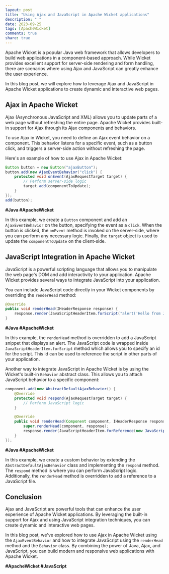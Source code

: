 ```yaml
---
layout: post
title: "Using Ajax and JavaScript in Apache Wicket applications"
description: " "
date: 2023-09-25
tags: [ApacheWicket]
comments: true
share: true
---
```


Apache Wicket is a popular Java web framework that allows developers to build web applications in a component-based approach. While Wicket provides excellent support for server-side rendering and form handling, there are scenarios where using Ajax and JavaScript can greatly enhance the user experience.

In this blog post, we will explore how to leverage Ajax and JavaScript in Apache Wicket applications to create dynamic and interactive web pages.

## Ajax in Apache Wicket

Ajax (Asynchronous JavaScript and XML) allows you to update parts of a web page without refreshing the entire page. Apache Wicket provides built-in support for Ajax through its Ajax components and behaviors.

To use Ajax in Wicket, you need to define an Ajax event behavior on a component. This behavior listens for a specific event, such as a button click, and triggers a server-side action without refreshing the page.

Here's an example of how to use Ajax in Apache Wicket:

```java
Button button = new Button("ajaxButton");
button.add(new AjaxEventBehavior("click") {
    protected void onEvent(AjaxRequestTarget target) {
        // Perform server-side logic
        target.add(componentToUpdate);
    }
});
add(button);
```
**#Java #ApacheWicket**

In this example, we create a `Button` component and add an `AjaxEventBehavior` on the button, specifying the event as a `click`. When the button is clicked, the `onEvent` method is invoked on the server-side, where you can perform any necessary logic. Finally, the `target` object is used to update the `componentToUpdate` on the client-side.

## JavaScript Integration in Apache Wicket

JavaScript is a powerful scripting language that allows you to manipulate the web page's DOM and add interactivity to your application. Apache Wicket provides several ways to integrate JavaScript into your application.

You can include JavaScript code directly in your Wicket components by overriding the `renderHead` method:

```java
@Override
public void renderHead(IHeaderResponse response) {
    response.render(JavaScriptHeaderItem.forScript("alert('Hello from JavaScript!')", "my-js"));
}
```
**#Java #ApacheWicket**

In this example, the `renderHead` method is overridden to add a JavaScript snippet that displays an alert. The JavaScript code is wrapped inside `JavaScriptHeaderItem.forScript` method which allows you to specify an id for the script. This id can be used to reference the script in other parts of your application.

Another way to integrate JavaScript in Apache Wicket is by using the Wicket's built-in `Behavior` abstract class. This allows you to attach JavaScript behavior to a specific component:

```java
component.add(new AbstractDefaultAjaxBehavior() {
    @Override
    protected void respond(AjaxRequestTarget target) {
        // Perform JavaScript logic
    }

    @Override
    public void renderHead(Component component, IHeaderResponse response) {
        super.renderHead(component, response);
        response.render(JavaScriptHeaderItem.forReference(new JavaScriptResourceReference(MyPage.class, "my-script.js")));
    }
});
```
**#Java #ApacheWicket**

In this example, we create a custom behavior by extending the `AbstractDefaultAjaxBehavior` class and implementing the `respond` method. The `respond` method is where you can perform JavaScript logic. Additionally, the `renderHead` method is overridden to add a reference to a JavaScript file.

## Conclusion

Ajax and JavaScript are powerful tools that can enhance the user experience of Apache Wicket applications. By leveraging the built-in support for Ajax and using JavaScript integration techniques, you can create dynamic and interactive web pages.

In this blog post, we've explored how to use Ajax in Apache Wicket using the `AjaxEventBehavior` and how to integrate JavaScript using the `renderHead` method and the `Behavior` class. By combining the power of Java, Ajax, and JavaScript, you can build modern and responsive web applications with Apache Wicket.

**#ApacheWicket #JavaScript**